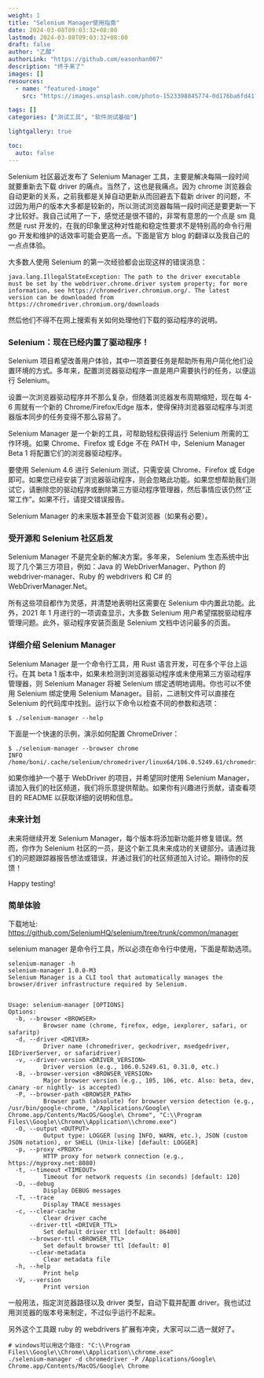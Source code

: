 ```yaml
---
weight: 1
title: "Selenium Manager使用指南"
date: 2024-03-08T09:03:32+08:00
lastmod: 2024-03-08T09:03:32+08:00
draft: false
author: "乙醇"
authorLink: "https://github.com/easonhan007"
description: "终于来了"
images: []
resources:
  - name: "featured-image"
    src: "https://images.unsplash.com/photo-1523398845774-0d176ba6fd41?w=300"

tags: []
categories: ["测试工具", "软件测试基础"]

lightgallery: true

toc:
  auto: false
---
```


Selenium 社区最近发布了 Selenium Manager 工具，主要是解决每隔一段时间就要重新去下载 driver 的痛点。当然了，这也是我痛点。因为 chrome 浏览器会自动更新的关系，之前我都是关掉自动更新从而回避去下载新 driver 的问题，不过因为用户的版本大多都是较新的，所以测试浏览器每隔一段时间还是要更新一下才比较好。我自己试用了一下，感觉还是很不错的，非常有意思的一个点是 sm 竟然是 rust 开发的，在我的印象里这种对性能和稳定性要求不是特别高的命令行用 go 开发和维护的话效率可能会更高一点。下面是官方 blog 的翻译以及我自己的一点点体验。

大多数人使用 Selenium 的第一次经验都会出现这样的错误消息：

```
java.lang.IllegalStateException: The path to the driver executable must be set by the webdriver.chrome.driver system property; for more information, see https://chromedriver.chromium.org/. The latest version can be downloaded from https://chromedriver.chromium.org/downloads
```

然后他们不得不在网上搜索有关如何处理他们下载的驱动程序的说明。

### Selenium：现在已经内置了驱动程序！

Selenium 项目希望改善用户体验，其中一项首要任务是帮助所有用户简化他们设置环境的方式。多年来，配置浏览器驱动程序一直是用户需要执行的任务，以便运行 Selenium。

设置一次浏览器驱动程序并不那么复杂，但随着浏览器发布周期缩短，现在每 4-6 周就有一个新的 Chrome/Firefox/Edge 版本，使得保持浏览器驱动程序与浏览器版本同步的任务变得不那么容易了。

Selenium Manager 是一个新的工具，可帮助轻松获得运行 Selenium 所需的工作环境。如果 Chrome、Firefox 或 Edge 不在 PATH 中，Selenium Manager Beta 1 将配置它们的浏览器驱动程序。

要使用 Selenium 4.6 进行 Selenium 测试，只需安装 Chrome、Firefox 或 Edge 即可。如果您已经安装了浏览器驱动程序，则会忽略此功能。如果您想帮助我们测试它，请删除您的驱动程序或删除第三方驱动程序管理器，然后事情应该仍然“正常工作”。如果不行，请提交错误报告。

Selenium Manager 的未来版本甚至会下载浏览器（如果有必要）。

### 受开源和 Selenium 社区启发

Selenium Manager 不是完全新的解决方案。多年来， Selenium 生态系统中出现了几个第三方项目，例如：Java 的 WebDriverManager、Python 的 webdriver-manager、Ruby 的 webdrivers 和 C# 的 WebDriverManager.Net。

所有这些项目都作为灵感，并清楚地表明社区需要在 Selenium 中内置此功能。此外，2021 年 1 月进行的一项调查显示，大多数 Selenium 用户希望摆脱驱动程序管理问题。此外，驱动程序安装页面是 Selenium 文档中访问最多的页面。

### 详细介绍 Selenium Manager

Selenium Manager 是一个命令行工具，用 Rust 语言开发，可在多个平台上运行。在其 beta 1 版本中，如果未检测到浏览器驱动程序或未使用第三方驱动程序管理器，则 Selenium Manager 将被 Selenium 绑定透明地调用。你也可以不使用 Selenium 绑定使用 Selenium Manager。目前，二进制文件可以直接在 Selenium 的代码库中找到。运行以下命令以检查不同的参数和选项：

```
$ ./selenium-manager --help
```

下面是一个快速的示例，演示如何配置 ChromeDriver：

```
$ ./selenium-manager --browser chrome
INFO /home/boni/.cache/selenium/chromedriver/linux64/106.0.5249.61/chromedriver
```

如果你维护一个基于 WebDriver 的项目，并希望同时使用 Selenium Manager，请加入我们的社区频道，我们将乐意提供帮助。如果你有兴趣进行贡献，请查看项目的 README 以获取详细的说明和信息。

### 未来计划

未来将继续开发 Selenium Manager，每个版本将添加新功能并修复错误。然而，你作为 Selenium 社区的一员，是这个新工具未来成功的关键部分。请通过我们的问题跟踪器报告想法或错误，并通过我们的社区频道加入讨论。期待你的反馈！

Happy testing!

### 简单体验

下载地址: https://github.com/SeleniumHQ/selenium/tree/trunk/common/manager

selenium manager 是命令行工具，所以必须在命令行中使用，下面是帮助选项。

```
selenium-manager -h
selenium-manager 1.0.0-M3
Selenium Manager is a CLI tool that automatically manages the browser/driver infrastructure required by Selenium.


Usage: selenium-manager [OPTIONS]
Options:
  -b, --browser <BROWSER>
          Browser name (chrome, firefox, edge, iexplorer, safari, or safaritp)
  -d, --driver <DRIVER>
          Driver name (chromedriver, geckodriver, msedgedriver, IEDriverServer, or safaridriver)
  -v, --driver-version <DRIVER_VERSION>
          Driver version (e.g., 106.0.5249.61, 0.31.0, etc.)
  -B, --browser-version <BROWSER_VERSION>
          Major browser version (e.g., 105, 106, etc. Also: beta, dev, canary -or nightly- is accepted)
  -P, --browser-path <BROWSER_PATH>
          Browser path (absolute) for browser version detection (e.g., /usr/bin/google-chrome, "/Applications/Google\ Chrome.app/Contents/MacOS/Google\ Chrome", "C:\\Program Files\\Google\\Chrome\\Application\\chrome.exe")
  -O, --output <OUTPUT>
          Output type: LOGGER (using INFO, WARN, etc.), JSON (custom JSON notation), or SHELL (Unix-like) [default: LOGGER]
  -p, --proxy <PROXY>
          HTTP proxy for network connection (e.g., https://myproxy.net:8080)
  -t, --timeout <TIMEOUT>
          Timeout for network requests (in seconds) [default: 120]
  -D, --debug
          Display DEBUG messages
  -T, --trace
          Display TRACE messages
  -c, --clear-cache
          Clear driver cache
      --driver-ttl <DRIVER_TTL>
          Set default driver ttl [default: 86400]
      --browser-ttl <BROWSER_TTL>
          Set default browser ttl [default: 0]
      --clear-metadata
          Clear metadata file
  -h, --help
          Print help
  -V, --version
          Print version

```

一般用法，指定浏览器路径以及 driver 类型，自动下载并配置 driver。我也试过用浏览器的版本号来制定，不过似乎运行不起来。

另外这个工具跟 ruby 的 webdrivers 扩展有冲突，大家可以二选一就好了。

```
# windows可以用这个路径: "C:\\Program Files\\Google\\Chrome\\Application\\chrome.exe"
./selenium-manager -d chromedriver -P /Applications/Google\ Chrome.app/Contents/MacOS/Google\ Chrome
```
